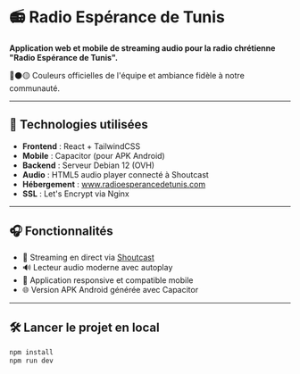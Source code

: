 # 📻 Radio Espérance de Tunis

**Application web et mobile de streaming audio pour la radio chrétienne "Radio Espérance de Tunis".**

🔴⚫🟡 Couleurs officielles de l'équipe et ambiance fidèle à notre communauté.

---

## 🚀 Technologies utilisées

- **Frontend** : React + TailwindCSS
- **Mobile** : Capacitor (pour APK Android)
- **Backend** : Serveur Debian 12 (OVH)
- **Audio** : HTML5 audio player connecté à Shoutcast
- **Hébergement** : www.radioesperancedetunis.com
- **SSL** : Let's Encrypt via Nginx

---

## 🎧 Fonctionnalités

- 📡 Streaming en direct via [Shoutcast](http://ns3076776.ip-217-182-194.eu:8000/stream)
- 🔊 Lecteur audio moderne avec autoplay
- 📱 Application responsive et compatible mobile
- 🌐 Version APK Android générée avec Capacitor

---

## 🛠 Lancer le projet en local

```bash
npm install
npm run dev
